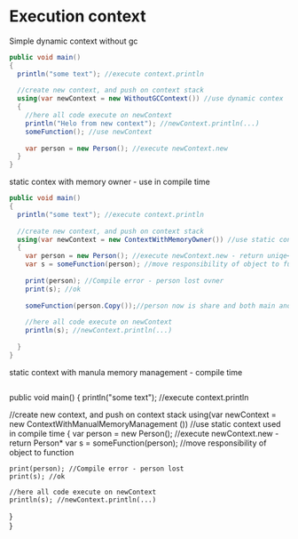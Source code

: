 # Execution context

Simple dynamic context without gc
``` C#
public void main()
{
  println("some text"); //execute context.println
  
  //create new context, and push on context stack
  using(var newContext = new WithoutGCContext()) //use dynamic contex
  {
    //here all code execute on newContext
    println("Helo from new context"); //newContext.println(...)
    someFunction(); //use newContext
    
    var person = new Person(); //execute newContext.new
  }  
}
```

static contex with memory owner - use in compile time
``` C#
public void main()
{
  println("some text"); //execute context.println
  
  //create new context, and push on context stack
  using(var newContext = new ContextWithMemoryOwner()) //use static context used in compile time
  {
    var person = new Person(); //execute newContext.new - return uniqe<Person>
    var s = someFunction(person); //move responsibility of object to function
    
    print(person); //Compile error - person lost ovner
    print(s); //ok
    
    someFunction(person.Copy());//person now is share and both main and somefunction responsibility for it
    
    //here all code execute on newContext
    println(s); //newContext.println(...)     
    
  }  
}
```

static context with manula memory management - compile time
``` C#
```
public void main()
{
  println("some text"); //execute context.println
  
  //create new context, and push on context stack
  using(var newContext = new ContextWithManualMemoryManagement ()) //use static context used in compile time
  {
    var person = new Person(); //execute newContext.new - return Person*
    var s = someFunction(person); //move responsibility of object to function
    
    print(person); //Compile error - person lost 
    print(s); //ok
    
    //here all code execute on newContext
    println(s); //newContext.println(...)
  }  
}
